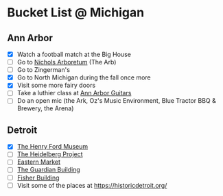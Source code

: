 # Bucket List @ Michigan

## Ann Arbor

- [x] Watch a football match at the Big House
- [ ] Go to [Nichols Arboretum](https://mbgna.umich.edu/nichols-arboretum/) (The Arb)
- [ ] Go to Zingerman's
- [x] Go to North Michigan during the fall once more
- [x] Visit some more fairy doors
- [ ] Take a luthier class at [Ann Arbor Guitars](http://www.annarborguitars.com/styled-6/index.html)
- [ ] Do an open mic (the Ark, Oz's Music Environment, Blue Tractor BBQ & Brewery, the Arena)

## Detroit

- [x] [The Henry Ford Museum](https://www.thehenryford.org/)
- [ ] [The Heidelberg Project](https://www.heidelberg.org/)
- [ ] [Eastern Market](https://easternmarket.org/)
- [ ] [The Guardian Building](https://www.guardianbuilding.com/)
- [ ] [Fisher Building](https://historicdetroit.org/buildings/fisher-building)
- [ ] Visit some of the places at https://historicdetroit.org/
